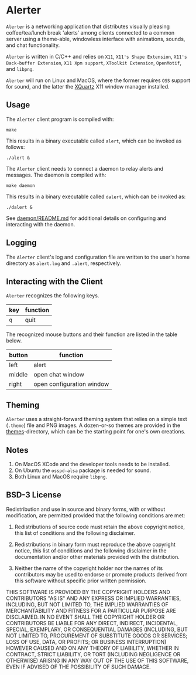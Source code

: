 # Alerter

`Alerter` is a networking application that distributes visually pleasing coffee/tea/lunch break 'alerts' among clients connected to a common server using a theme-able,  windowless interface with animations, sounds, and chat functionality.

`Alerter` is written in C/C++ and relies on `X11`, `X11's Shape Extension`, `X11's Back-buffer Extension`, `X11 Xpm support`, `XToolkit Extension`, `OpenMotif`, and `libpng`.

`Alerter` will run on Linux and MacOS, where the former requires `OSS` support for sound, and the latter the [XQuartz](https://www.xquartz.org) X11  window manager installed.

## Usage

The `Alerter` client program is compiled with:

```shell
make
```

This results in a binary executable called `alert`, which can be invoked as follows:

```shell
./alert &
```

The `Alerter` client needs to connect a daemon to relay alerts and messages. The daemon is compiled with:

```shell
make daemon
```

This results in a binary executable called `dalert`, which can be invoked as:

```shell
./dalert &
```

See [daemon/README.md](daemon/README.md) for additional details on configuring and interacting with the daemon.

## Logging

The `Alerter` client's log and configuration file are written to the user's home directory as `alert.log` and `.alert`, respectively.

## Interacting with the Client

`Alerter` recognizes the following keys.

|key|function|
--------|---------
|`q`|quit|

The recognized mouse buttons and their function are listed in the table below.

|button|function
-------|--------
|left|alert|
|middle|open chat window|
|right|open configuration window|

## Theming

`Alerter` uses a straight-forward theming system that relies on a simple text (`.theme`) file and PNG images. A dozen-or-so themes are provided in the [themes](themes/)-directory, which can be the starting point for one's own creations.

## Notes

1. On MacOS XCode and the developer tools needs to be installed.
2. On Ubuntu the `osspd-alsa` package is needed for sound.
3. Both Linux and MacOS require `libpng`.

## BSD-3 License

Redistribution and use in source and binary forms, with or without modification, are permitted provided that the following conditions are met:

1. Redistributions of source code must retain the above copyright notice, this list of conditions and the following disclaimer.

2. Redistributions in binary form must reproduce the above copyright notice, this list of conditions and the following disclaimer in the documentation and/or other materials provided with the distribution.

3. Neither the name of the copyright holder nor the names of its contributors may be used to endorse or promote products derived from this software without specific prior written permission.

THIS SOFTWARE IS PROVIDED BY THE COPYRIGHT HOLDERS AND CONTRIBUTORS "AS IS" AND ANY EXPRESS OR IMPLIED WARRANTIES, INCLUDING, BUT NOT LIMITED TO, THE IMPLIED WARRANTIES OF MERCHANTABILITY AND FITNESS FOR A PARTICULAR PURPOSE ARE DISCLAIMED. IN NO EVENT SHALL THE COPYRIGHT HOLDER OR CONTRIBUTORS BE LIABLE FOR ANY DIRECT, INDIRECT, INCIDENTAL, SPECIAL, EXEMPLARY, OR CONSEQUENTIAL DAMAGES (INCLUDING, BUT NOT LIMITED TO, PROCUREMENT OF SUBSTITUTE GOODS OR SERVICES; LOSS OF USE, DATA, OR PROFITS; OR BUSINESS INTERRUPTION) HOWEVER CAUSED AND ON ANY THEORY OF LIABILITY, WHETHER IN CONTRACT, STRICT LIABILITY, OR TORT (INCLUDING NEGLIGENCE OR OTHERWISE) ARISING IN ANY WAY OUT OF THE USE OF THIS SOFTWARE, EVEN IF ADVISED OF THE POSSIBILITY OF SUCH DAMAGE.

